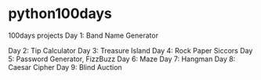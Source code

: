 # python100days
100days projects
Day 1: Band Name Generator

Day 2: Tip Calculator
Day 3: Treasure Island
Day 4: Rock Paper Siccors
Day 5: Password Generator, FizzBuzz
Day 6: Maze
Day 7: Hangman
Day 8: Caesar Cipher
Day 9: Blind Auction
